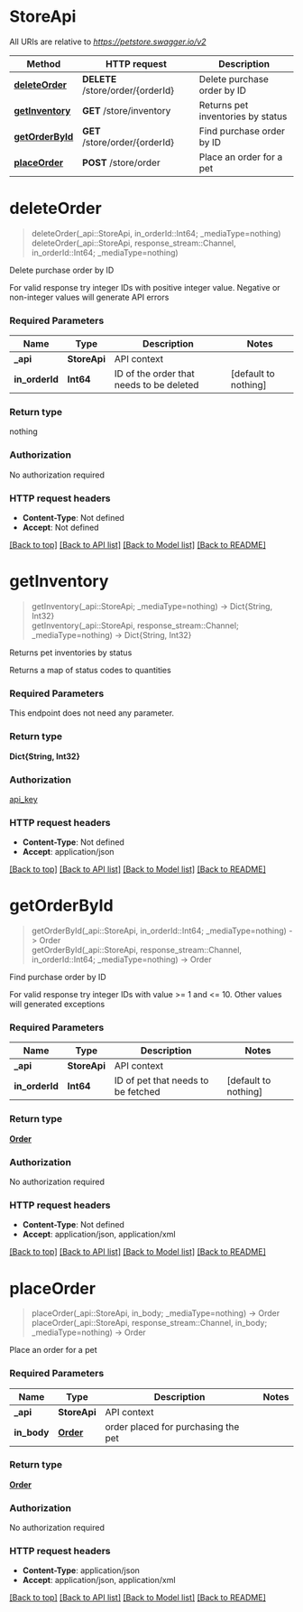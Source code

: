 # StoreApi

All URIs are relative to *https://petstore.swagger.io/v2*

Method | HTTP request | Description
------------- | ------------- | -------------
[**deleteOrder**](StoreApi.md#deleteOrder) | **DELETE** /store/order/{orderId} | Delete purchase order by ID
[**getInventory**](StoreApi.md#getInventory) | **GET** /store/inventory | Returns pet inventories by status
[**getOrderById**](StoreApi.md#getOrderById) | **GET** /store/order/{orderId} | Find purchase order by ID
[**placeOrder**](StoreApi.md#placeOrder) | **POST** /store/order | Place an order for a pet


# **deleteOrder**
> deleteOrder(_api::StoreApi, in_orderId::Int64; _mediaType=nothing) <br/>
> deleteOrder(_api::StoreApi, response_stream::Channel, in_orderId::Int64; _mediaType=nothing)

Delete purchase order by ID

For valid response try integer IDs with positive integer value. Negative or non-integer values will generate API errors

### Required Parameters

Name | Type | Description  | Notes
------------- | ------------- | ------------- | -------------
 **_api** | **StoreApi** | API context | 
**in_orderId** | **Int64**| ID of the order that needs to be deleted | [default to nothing]

### Return type

 nothing

### Authorization

No authorization required

### HTTP request headers

 - **Content-Type**: Not defined
 - **Accept**: Not defined

[[Back to top]](#) [[Back to API list]](../README.md#documentation-for-api-endpoints) [[Back to Model list]](../README.md#documentation-for-models) [[Back to README]](../README.md)

# **getInventory**
> getInventory(_api::StoreApi; _mediaType=nothing) -> Dict{String, Int32}  <br/>
> getInventory(_api::StoreApi, response_stream::Channel; _mediaType=nothing) -> Dict{String, Int32} 

Returns pet inventories by status

Returns a map of status codes to quantities

### Required Parameters
This endpoint does not need any parameter.

### Return type

**Dict{String, Int32}**

### Authorization

[api_key](../README.md#api_key)

### HTTP request headers

 - **Content-Type**: Not defined
 - **Accept**: application/json

[[Back to top]](#) [[Back to API list]](../README.md#documentation-for-api-endpoints) [[Back to Model list]](../README.md#documentation-for-models) [[Back to README]](../README.md)

# **getOrderById**
> getOrderById(_api::StoreApi, in_orderId::Int64; _mediaType=nothing) -> Order  <br/>
> getOrderById(_api::StoreApi, response_stream::Channel, in_orderId::Int64; _mediaType=nothing) -> Order 

Find purchase order by ID

For valid response try integer IDs with value >= 1 and <= 10. Other values will generated exceptions

### Required Parameters

Name | Type | Description  | Notes
------------- | ------------- | ------------- | -------------
 **_api** | **StoreApi** | API context | 
**in_orderId** | **Int64**| ID of pet that needs to be fetched | [default to nothing]

### Return type

[**Order**](Order.md)

### Authorization

No authorization required

### HTTP request headers

 - **Content-Type**: Not defined
 - **Accept**: application/json, application/xml

[[Back to top]](#) [[Back to API list]](../README.md#documentation-for-api-endpoints) [[Back to Model list]](../README.md#documentation-for-models) [[Back to README]](../README.md)

# **placeOrder**
> placeOrder(_api::StoreApi, in_body; _mediaType=nothing) -> Order  <br/>
> placeOrder(_api::StoreApi, response_stream::Channel, in_body; _mediaType=nothing) -> Order 

Place an order for a pet

### Required Parameters

Name | Type | Description  | Notes
------------- | ------------- | ------------- | -------------
 **_api** | **StoreApi** | API context | 
**in_body** | [**Order**](Order.md)| order placed for purchasing the pet | 

### Return type

[**Order**](Order.md)

### Authorization

No authorization required

### HTTP request headers

 - **Content-Type**: application/json
 - **Accept**: application/json, application/xml

[[Back to top]](#) [[Back to API list]](../README.md#documentation-for-api-endpoints) [[Back to Model list]](../README.md#documentation-for-models) [[Back to README]](../README.md)

